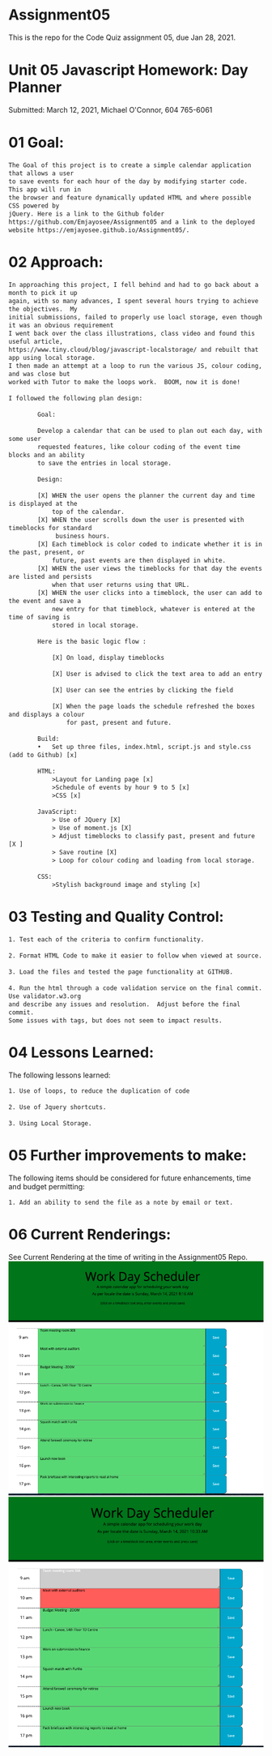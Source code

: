 
# Assignment05

This is the repo for the Code Quiz assignment 05, due Jan 28, 2021.


# Unit 05 Javascript Homework: Day Planner

Submitted: March 12, 2021, Michael O'Connor, 604 765-6061

# 01 Goal: 

    The Goal of this project is to create a simple calendar application that allows a user 
    to save events for each hour of the day by modifying starter code. This app will run in
    the browser and feature dynamically updated HTML and where possible CSS powered by
    jQuery. Here is a link to the Github folder https://github.com/Emjayosee/Assignment05 and a link to the deployed website https://emjayosee.github.io/Assignment05/.

# 02 Approach:

    In approaching this project, I fell behind and had to go back about a month to pick it up 
    again, with so many advances, I spent several hours trying to achieve the objectives.  My 
    initial submissions, failed to properly use loacl storage, even though it was an obvious requirement
    I went back over the class illustrations, class video and found this useful article, 
    https://www.tiny.cloud/blog/javascript-localstorage/ and rebuilt that app using local storage.
    I then made an attempt at a loop to run the various JS, colour coding, and was close but
    worked with Tutor to make the loops work.  BOOM, now it is done!

    I followed the following plan design:

            Goal:

            Develop a calendar that can be used to plan out each day, with some user 
            requested features, like colour coding of the event time blocks and an ability 
            to save the entries in local storage.  

            Design:

            [X]	WHEN the user opens the planner the current day and time is displayed at the 
                top of the calendar.
            [X]	WHEN the user scrolls down the user is presented with timeblocks for standard
                 business hours.
            [X] Each timeblock is color coded to indicate whether it is in the past, present, or 
                future, past events are then displayed in white.
            [X] WHEN the user views the timeblocks for that day the events are listed and persists
                when that user returns using that URL.
            [X] WHEN the user clicks into a timeblock, the user can add to the event and save a 
                new entry for that timeblock, whatever is entered at the time of saving is
                stored in local storage.   
            
            Here is the basic logic flow :

                [X] On load, display timeblocks 

                [X] User is advised to click the text area to add an entry

                [X] User can see the entries by clicking the field

                [X] When the page loads the schedule refreshed the boxes and displays a colour 
                    for past, present and future.

            Build:
            •	Set up three files, index.html, script.js and style.css (add to Github) [x]
            
            HTML:
                >Layout for Landing page [x]
                >Schedule of events by hour 9 to 5 [x]
                >CSS [x]

            JavaScript: 
                > Use of JQuery [X]
                > Use of moment.js [X]
                > Adjust timeblocks to classify past, present and future [X ]
                > Save routine [X]
                > Loop for colour coding and loading from local storage.
            
            CSS:
                >Stylish background image and styling [x]
            


# 03 Testing and Quality Control:

    1. Test each of the criteria to confirm functionality.

    2. Format HTML Code to make it easier to follow when viewed at source.

    3. Load the files and tested the page functionality at GITHUB.

    4. Run the html through a code validation service on the final commit.  Use validator.w3.org 
    and describe any issues and resolution.  Adjust before the final commit. 
    Some issues with tags, but does not seem to impact results.

# 04 Lessons Learned:

The following lessons learned:

    1. Use of loops, to reduce the duplication of code

    2. Use of Jquery shortcuts.

    3. Using Local Storage.

# 05 Further improvements to make:

The following items should be considered for future enhancements, time and budget permitting:

    1. Add an ability to send the file as a note by email or text.

# 06 Current Renderings:

See Current Rendering at the time of writing in the Assignment05 Repo. 
![alt text](Assets/Images/EarlyMorningView.png)
![alt text](Assets/Images/TenAMView.png)



